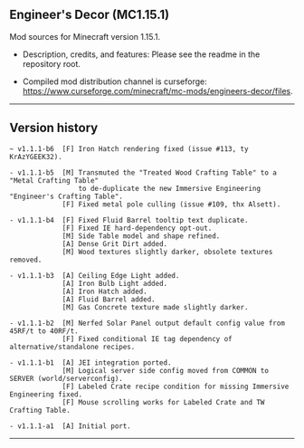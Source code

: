 
## Engineer's Decor (MC1.15.1)

Mod sources for Minecraft version 1.15.1.

- Description, credits, and features: Please see the readme in the repository root.

- Compiled mod distribution channel is curseforge: https://www.curseforge.com/minecraft/mc-mods/engineers-decor/files.

----

## Version history

    ~ v1.1.1-b6  [F] Iron Hatch rendering fixed (issue #113, ty KrAzYGEEK32).

    - v1.1.1-b5  [M] Transmuted the "Treated Wood Crafting Table" to a "Metal Crafting Table"
                     to de-duplicate the new Immersive Engineering "Engineer's Crafting Table".
                 [F] Fixed metal pole culling (issue #109, thx Alsett).

    - v1.1.1-b4  [F] Fixed Fluid Barrel tooltip text duplicate.
                 [F] Fixed IE hard-dependency opt-out.
                 [M] Side Table model and shape refined.
                 [A] Dense Grit Dirt added.
                 [M] Wood textures slightly darker, obsolete textures removed.

    - v1.1.1-b3  [A] Ceiling Edge Light added.
                 [A] Iron Bulb Light added.
                 [A] Iron Hatch added.
                 [A] Fluid Barrel added.
                 [M] Gas Concrete texture made slightly darker.

    - v1.1.1-b2  [M] Nerfed Solar Panel output default config value from 45RF/t to 40RF/t.
                 [F] Fixed conditional IE tag dependency of alternative/standalone recipes.

    - v1.1.1-b1  [A] JEI integration ported.
                 [M] Logical server side config moved from COMMON to SERVER (world/serverconfig).
                 [F] Labeled Crate recipe condition for missing Immersive Engineering fixed.
                 [F] Mouse scrolling works for Labeled Crate and TW Crafting Table.

    - v1.1.1-a1  [A] Initial port.

----
